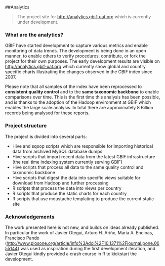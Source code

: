 ##Analytics

> The project site for http://analytics.gbif-uat.org which is currently under development.

### What are the analytics?
GBIF have started development to capture various metrics and enable monitoring of data trends.
The development is being done in an open manner, to enable others to verify procedures, contribute, or fork the project for their own purposes.  The early development results are visible on http://analytics.gbif-uat.org which currently show global and country specific charts illustrating the changes observed in the GBIF index since 2007.

Please note that all samples of the index have been reprocessed to **consistent quality control** and to the **same taxonomic backbone** to enable comparisons over time.  This is the first time this analysis has been possible, and is thanks to the adoption of the Hadoop environment at GBIF which enables the large scale analysis.  In total there are approximately 8 Billion records being analysed for these reports.

### Project structure
The project is divided into several parts:
- Hive and sqoop scripts which are responsible for importing historical data from archived MySQL database dumps
- Hive scripts that import recent data from the latest GBIF infrastructure (the real time indexing system currently serving GBIF)
- Hive scripts that process all data to the same quality control and taxonomic backbone
- Hive scripts that digest the data into specific views suitable for download from Hadoop and further processing
- R scripts that process the data into views per country
- R scripts that produce the static charts for each country
- R scripts that use moustache templating to produce the current static site

### Acknowledgements
The work presented here is not new, and builds on ideas already published.  In particular the work of Javier Otegui, Arturo H. Ariño, María A. Encinas, Francisco Pando (http://www.plosone.org/article/info%3Adoi%2F10.1371%2Fjournal.pone.0055144) was used as inspiration during the first development iteration, and Javier Otegui kindly provided a crash course in R to kickstart the development.  



